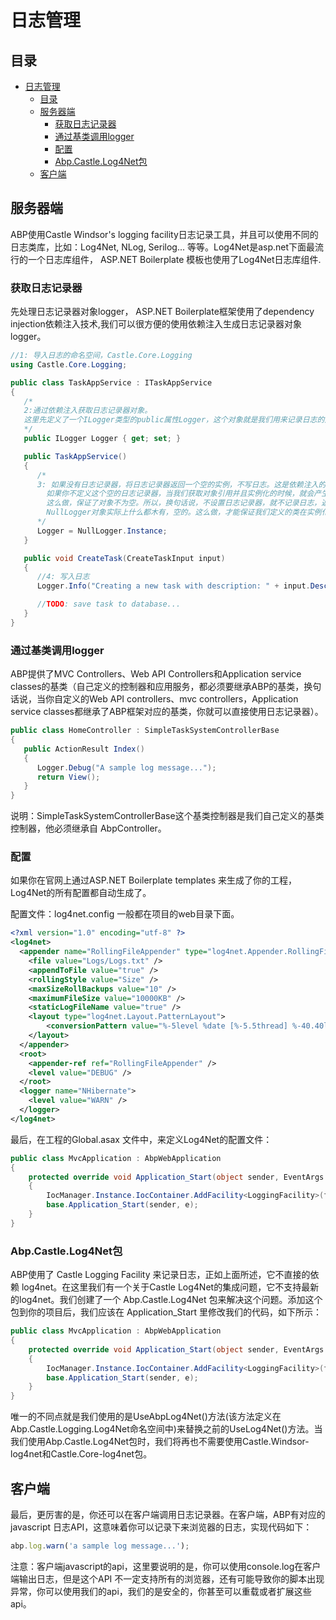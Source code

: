 # 日志管理

## 目录

<!-- TOC -->

- [日志管理](#%E6%97%A5%E5%BF%97%E7%AE%A1%E7%90%86)
    - [目录](#%E7%9B%AE%E5%BD%95)
    - [服务器端](#%E6%9C%8D%E5%8A%A1%E5%99%A8%E7%AB%AF)
        - [获取日志记录器](#%E8%8E%B7%E5%8F%96%E6%97%A5%E5%BF%97%E8%AE%B0%E5%BD%95%E5%99%A8)
        - [通过基类调用logger](#%E9%80%9A%E8%BF%87%E5%9F%BA%E7%B1%BB%E8%B0%83%E7%94%A8logger)
        - [配置](#%E9%85%8D%E7%BD%AE)
        - [Abp.Castle.Log4Net包](#abpcastlelog4net%E5%8C%85)
    - [客户端](#%E5%AE%A2%E6%88%B7%E7%AB%AF)

<!-- /TOC -->

## 服务器端

ABP使用Castle Windsor's logging facility日志记录工具，并且可以使用不同的日志类库，比如：Log4Net, NLog, Serilog... 等等。Log4Net是asp.net下面最流行的一个日志库组件， ASP.NET Boilerplate 模板也使用了Log4Net日志库组件.

### 获取日志记录器

先处理日志记录器对象logger， ASP.NET Boilerplate框架使用了dependency injection依赖注入技术,我们可以很方便的使用依赖注入生成日志记录器对象logger。

```c#
//1: 导入日志的命名空间，Castle.Core.Logging
using Castle.Core.Logging;

public class TaskAppService : ITaskAppService
{
   /*
   2:通过依赖注入获取日志记录器对象。
   这里先定义了一个ILogger类型的public属性Logger，这个对象就是我们用来记录日志的对象。在创建了TaskAppService对象（就是我们应用中定义的任务）以后，通过属性注入的方式来实现。
   */
   public ILogger Logger { get; set; }

   public TaskAppService()
   {
      /*
      3: 如果没有日志记录器，将日志记录器返回一个空的实例，不写日志。这是依赖注入的最佳实现方式，
        如果你不定义这个空的日志记录器，当我们获取对象引用并且实例化的时候，就会产生异常。
        这么做，保证了对象不为空。所以，换句话说，不设置日志记录器，就不记录日志，返回一个null的对象。
        NullLogger对象实际上什么都木有，空的。这么做，才能保证我们定义的类在实例化时正常运作。
      */
      Logger = NullLogger.Instance;
   }

   public void CreateTask(CreateTaskInput input) 
   {
      //4: 写入日志
      Logger.Info("Creating a new task with description: " + input.Description);

      //TODO: save task to database...
   }
}
```

### 通过基类调用logger

ABP提供了MVC Controllers、Web API Controllers和Application service classes的基类（自己定义的控制器和应用服务，都必须要继承ABP的基类，换句话说，当你自定义的Web API controllers、mvc controllers，Application service classes都继承了ABP框架对应的基类，你就可以直接使用日志记录器）。

```c#
public class HomeController : SimpleTaskSystemControllerBase
{
   public ActionResult Index()
   {
      Logger.Debug("A sample log message...");
      return View();
   }
}
```

说明：SimpleTaskSystemControllerBase这个基类控制器是我们自己定义的基类控制器，他必须继承自 AbpController。

### 配置

如果你在官网上通过ASP.NET Boilerplate templates 来生成了你的工程，Log4Net的所有配置都自动生成了。

配置文件：log4net.config 一般都在项目的web目录下面。

```xml
<?xml version="1.0" encoding="utf-8" ?>
<log4net>
  <appender name="RollingFileAppender" type="log4net.Appender.RollingFileAppender" >
    <file value="Logs/Logs.txt" />
    <appendToFile value="true" />
    <rollingStyle value="Size" />
    <maxSizeRollBackups value="10" />
    <maximumFileSize value="10000KB" />
    <staticLogFileName value="true" />
    <layout type="log4net.Layout.PatternLayout">
        <conversionPattern value="%-5level %date [%-5.5thread] %-40.40logger - %message%newline" />
    </layout>
  </appender>
  <root>
    <appender-ref ref="RollingFileAppender" />
    <level value="DEBUG" />
  </root>
  <logger name="NHibernate">
    <level value="WARN" />
  </logger>
</log4net>
```

最后，在工程的Global.asax 文件中，来定义Log4Net的配置文件：

```c#
public class MvcApplication : AbpWebApplication
{
    protected override void Application_Start(object sender, EventArgs e)
    {
        IocManager.Instance.IocContainer.AddFacility<LoggingFacility>(f => f.UseLog4Net().WithConfig("log4net.config"));
        base.Application_Start(sender, e);
    }
}
```

### Abp.Castle.Log4Net包

ABP使用了 Castle Logging Facility 来记录日志，正如上面所述，它不直接的依赖 log4net。在这里我们有一个关于Castle Log4Net的集成问题，它不支持最新的log4net。我们创建了一个 Abp.Castle.Log4Net 包来解决这个问题。添加这个包到你的项目后，我们应该在 Application_Start 里修改我们的代码，如下所示：

```c#
public class MvcApplication : AbpWebApplication
{
    protected override void Application_Start(object sender, EventArgs e)
    {
        IocManager.Instance.IocContainer.AddFacility<LoggingFacility>(f => f.UseAbpLog4Net().WithConfig("log4net.config"));
        base.Application_Start(sender, e);
    }
}
```

唯一的不同点就是我们使用的是UseAbpLog4Net()方法(该方法定义在Abp.Castle.Logging.Log4Net命名空间中)来替换之前的UseLog4Net()方法。当我们使用Abp.Castle.Log4Net包时，我们将再也不需要使用Castle.Windsor-log4net和Castle.Core-log4net包。

## 客户端

最后，更厉害的是，你还可以在客户端调用日志记录器。在客户端，ABP有对应的 javascript 日志API，这意味着你可以记录下来浏览器的日志，实现代码如下：

```javascript
abp.log.warn('a sample log message...');
```

注意：客户端javascript的api，这里要说明的是，你可以使用console.log在客户端输出日志，但是这个API 不一定支持所有的浏览器，还有可能导致你的脚本出现异常，你可以使用我们的api，我们的是安全的，你甚至可以重载或者扩展这些api。
